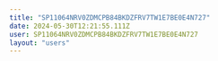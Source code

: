 ```yaml
---
title: "SP11064NRV0ZDMCPB84BKDZFRV7TW1E7BE0E4N727"
date: 2024-05-30T12:21:55.111Z
user: SP11064NRV0ZDMCPB84BKDZFRV7TW1E7BE0E4N727
layout: "users"
---
```

    